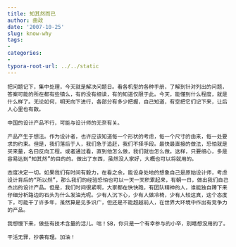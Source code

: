 ```yaml
---
title: 知其然而已
author: 曲政
date: '2007-10-25'
slug: know-why
tags:
- 
categories:
- 
typora-root-url: ../../static
---
```




    把问题记下，集中处理，今天就是解决问题日。看各机型的各种手册，了解到针对列出的问题，答案可能的所在都有些镇么，有的没有细读，有的知道仅限于此。今天，能懂到什么程度，就是什么样了。无论如何，明天向下进行，各部分有多少把握，自己知道，有空把它们记下来，让后人心里也有数。
    
    中国的设计产品不行，可能与设计师的无奈有关。
    
    产品产生于想法。作为设计者，也许应该知道每一个形状的考虑，每一个尺寸的由来，每一处要求的约束。但是，我们落后于人，我们急于追赶，我们不择手段。最快最直接的做法，恐怕就是买来量，名曰反向工程。或者通过看，直到他怎么做，我们就也怎么做。这样，只要细心，多是容易达到“知其然”的目的的。做出了东西，虽然没人家好，大概也可以将就用的。
    
    态度决定一切。如果我们有时间有毅力，在看之余，能设身处地的想象自己是原始设计师，考虑设计背后的“所以然”，那么我们的经验恐怕也可以一天一天积累起来，有朝一日，做出我们自己杰出的设计产品。但是，我们时间很紧啊，大家都在快快跑，有团队精神的人，谁能独自蹲下来仔细分析路边的石头为什么发油光呢。少有人沉下心，少有人做冷椅，少有人较这真，这个态度下，可能干了许多年，虽然算是见多识广，但还是不能超越前人，在世界大环境中作出有竞争力的产品。
    
    我想慢下来，做些有技术含量的活儿。咄！SB，你只是一个有幸参与的小卒，别瞎想没用的了。
    
    干活无罪，抄袭有理。加油！